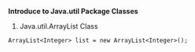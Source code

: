 **Introduce to Java.util Package Classes**
1. Java.util.ArrayList Class
```
ArrayList<Integer> list = new ArrayList<Integer>();
```

